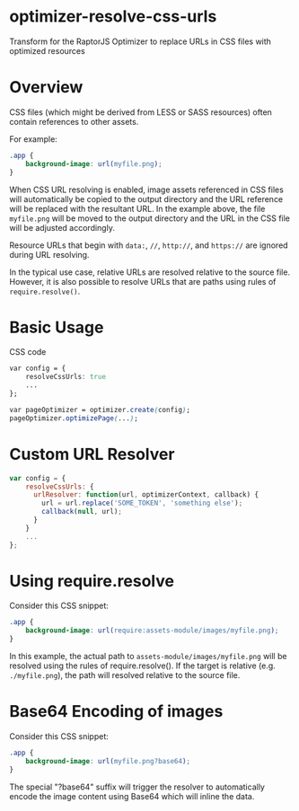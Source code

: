 optimizer-resolve-css-urls
==========================

Transform for the RaptorJS Optimizer to replace URLs in CSS files with optimized resources

# Overview
CSS files (which might be derived from LESS or SASS resources) often contain references to other assets.

For example:
```css
.app {
    background-image: url(myfile.png);
}
```

When CSS URL resolving is enabled, image assets referenced in CSS files will automatically
be copied to the output directory and the URL reference will be replaced with the resultant URL.
In the example above, the file `myfile.png` will be moved to the output directory and the URL in the CSS
file will be adjusted accordingly.

Resource URLs that begin with `data:`, `//`, `http://`, and `https://` are ignored during URL resolving.

In the typical use case, relative URLs are resolved relative to the source file. However, it is also possible
to resolve URLs that are paths using rules of `require.resolve()`.


# Basic Usage
CSS code 

```css
var config = {
    resolveCssUrls: true
    ...
};

var pageOptimizer = optimizer.create(config);
pageOptimizer.optimizePage(...);
```

# Custom URL Resolver
```javascript
var config = {
    resolveCssUrls: {
      urlResolver: function(url, optimizerContext, callback) {
        url = url.replace('SOME_TOKEN', 'something else');
        callback(null, url);
      }
    }
    ...
};
```
# Using require.resolve
Consider this CSS snippet:
```css
.app {
    background-image: url(require:assets-module/images/myfile.png);
}
```

In this example, the actual path to `assets-module/images/myfile.png` will
be resolved using the rules of require.resolve(). If the target is relative
(e.g. `./myfile.png`), the path will resolved relative to the source file.

# Base64 Encoding of images
Consider this CSS snippet:
```css
.app {
    background-image: url(myfile.png?base64);
}
```

The special "?base64" suffix will trigger the resolver to automatically encode
the image content using Base64 which will inline the data.
